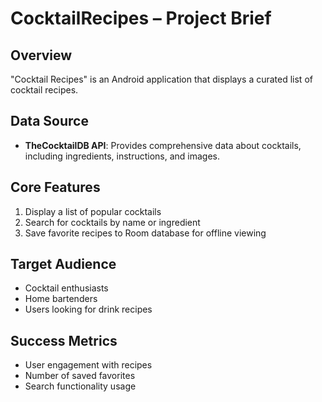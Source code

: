 # CocktailRecipes – Project Brief

## Overview
"Cocktail Recipes" is an Android application that displays a curated list of cocktail recipes.

## Data Source
- **TheCocktailDB API**: Provides comprehensive data about cocktails, including ingredients, instructions, and images.

## Core Features
1. Display a list of popular cocktails
2. Search for cocktails by name or ingredient
3. Save favorite recipes to Room database for offline viewing

## Target Audience
- Cocktail enthusiasts
- Home bartenders
- Users looking for drink recipes

## Success Metrics
- User engagement with recipes
- Number of saved favorites
- Search functionality usage